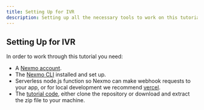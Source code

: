 ```yaml
---
title: Setting Up for IVR
description: Setting up all the necessary tools to work on this tutorial
---
```

## Setting Up for IVR

In order to work through this tutorial you need:

* A [Nexmo account](https://dashboard.nexmo.com/sign-up).
* The [Nexmo CLI](https://github.com/nexmo/nexmo-cli) installed and set up.
* Serverless node.js function so Nexmo can make webhook requests to your app, or for local development we recommend [vercel](https://vercel.com). 
* The [tutorial code](https://github.com/spiritbro1/nodejs-phone-menu), either clone the repository or download and extract the zip file to your machine.

